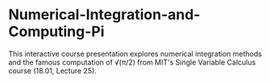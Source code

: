 # Numerical-Integration-and-Computing-Pi
This interactive course presentation explores numerical integration methods and the famous computation of √(π/2) from MIT's Single Variable Calculus course (18.01, Lecture 25).
